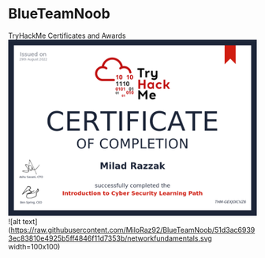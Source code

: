 # BlueTeamNoob
TryHackMe Certificates and Awards
![alt text](https://github.com/MiloRaz92/BlueTeamNoob/blob/main/Intro%20to%20Cyber%20Security%20Certificate.png?raw=true)
![alt text](https://raw.githubusercontent.com/MiloRaz92/BlueTeamNoob/51d3ac69393ec83810e4925b5ff4846f11d7353b/networkfundamentals.svg width=100x100)
